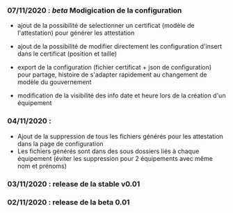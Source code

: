 
### 07/11/2020 : *beta* Modigication de la configuration
* ajout de la possibilité de selectionner un certificat (modèle de l'attestation) pour générer les attestation
* ajout de la possibilité de modifier directement les configuration d'insert dans le certificat (position et taille)
* export de la configuration (fichier certificat + json de configuration) pour partage, histoire de s'adapter rapidement au changement de modèle du gouvernement

* modification de la visibilité des info date et heure lors de la création d'un équipement

### 04/11/2020 : 
  * Ajout de la suppression de tous les fichiers générés pour les attestation dans la page de configuration
  * Les fichiers générés sont dans des sous dossiers liés à chaque équipement (éviter les suppression pour 2 équipements avec même nom et prénoms)

### 03/11/2020 : release de la stable v0.01

### 02/11/2020 : release de la beta 0.01
